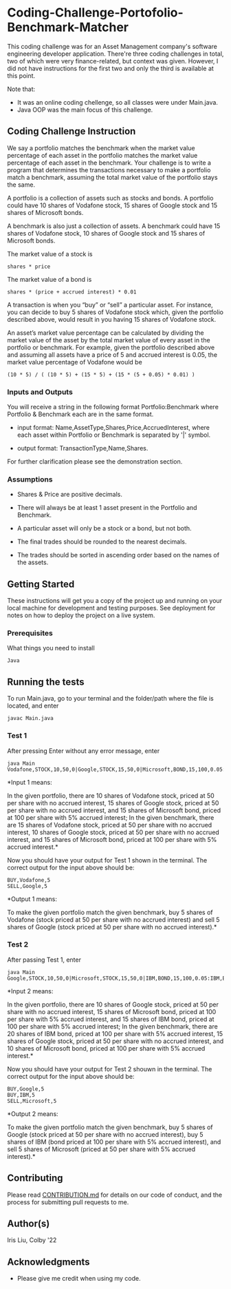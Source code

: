 # Coding-Challenge-Portofolio-Benchmark-Matcher

This coding challenge was for an Asset Management company's software engineering developer application. There're three coding challenges in total, two of which were very finance-related, but context was given. However, I did not have instructions for the first two and only the third is available at this point.

Note that:
* It was an online coding chellenge, so all classes were under Main.java. 
* Java OOP was the main focus of this challenge.


## Coding Challenge Instruction

We say a portfolio matches the benchmark when the market value percentage of each asset in the portfolio matches the market value percentage of each asset in the benchmark. Your challenge is to write a program that determines the transactions necessary to make a portfolio match a benchmark, assuming the total market value of the portfolio stays the same.

A portfolio is a collection of assets such as stocks and bonds. A portfolio could have 10 shares of Vodafone stock, 15 shares of Google stock and 15 shares of Microsoft bonds.

A benchmark is also just a collection of assets. A benchmark could have 15 shares of Vodafone stock, 10 shares of Google stock and 15 shares of Microsoft bonds.

The market value of a stock is

```
shares * price
```

The market value of a bond is

```
shares * (price + accrued interest) * 0.01
```

A transaction is when you “buy” or “sell” a particular asset. For instance, you can decide to buy 5 shares of Vodafone stock which, given the portfolio described above, would result in you having 15 shares of Vodafone stock.

An asset’s market value percentage can be calculated by dividing the market value of the asset by the total market value of every asset in the portfolio or benchmark. For example, given the portfolio described above and assuming all assets have a price of 5 and accrued interest is 0.05, the market value percentage of Vodafone would be

```
(10 * 5) / ( (10 * 5) + (15 * 5) + (15 * (5 + 0.05) * 0.01) )
```

### Inputs and Outputs

You will receive a string in the following format Portfolio:Benchmark where Portfolio & Benchmark each are in the same format.

* input format: Name,AssetType,Shares,Price,AccruedInterest, where each asset within Portfolio or Benchmark is separated by '|' symbol.

* output format: TransactionType,Name,Shares. 

For further clarification please see the demonstration section. 

### Assumptions

* Shares & Price are positive decimals.

* There will always be at least 1 asset present in the Portfolio and Benchmark.

* A particular asset will only be a stock or a bond, but not both.

* The final trades should be rounded to the nearest decimals.

* The trades should be sorted in ascending order based on the names of the assets.


## Getting Started

These instructions will get you a copy of the project up and running on your local machine for development and testing purposes. See deployment for notes on how to deploy the project on a live system.


### Prerequisites

What things you need to install

```
Java
```

## Running the tests

To run Main.java, go to your terminal and the folder/path where the file is located, and enter 

```
javac Main.java
```


### Test 1

After pressing Enter without any error message, enter

```
java Main Vodafone,STOCK,10,50,0|Google,STOCK,15,50,0|Microsoft,BOND,15,100,0.05:Vodafone,STOCK,15,50,0|Google,STOCK,10,50,0|Microsoft,BOND,15,100,0.05
```

*Input 1 means: 

In the given portfolio, there are 10 shares of Vodafone stock, priced at 50 per share with no accrued interest, 15 shares of Google stock, priced at 50 per share with no accrued interest, and 15 shares of Microsoft bond, priced at 100 per share with 5% accrued interest;
In the given benchmark, there are 15 shares of Vodafone stock, priced at 50 per share with no accrued interest, 10 shares of Google stock, priced at 50 per share with no accrued interest, and 15 shares of Microsoft bond, priced at 100 per share with 5% accrued interest.*


Now you should have your output for Test 1 shown in the terminal. The correct output for the input above should be:

```
BUY,Vodafone,5
SELL,Google,5
```

*Output 1 means: 

To make the given portfolio match the given benchmark, buy 5 shares of Vodafone (stock priced at 50 per share with no accrued interest) and sell 5 shares of Google (stock priced at 50 per share with no accrued interest).* 


### Test 2

After passing Test 1, enter

```
java Main Google,STOCK,10,50,0|Microsoft,STOCK,15,50,0|IBM,BOND,15,100,0.05:IBM,BOND,20,100,0.05|Google,STOCK,15,50,0|Microsoft,STOCK,10,50,0.05
```

*Input 2 means: 

In the given portfolio, there are 10 shares of Google stock, priced at 50 per share with no accrued interest, 15 shares of Microsoft bond, priced at 100 per share with 5% accrued interest, and 15 shares of IBM bond, priced at 100 per share with 5% accrued interest;
In the given benchmark, there are 20 shares of IBM bond, priced at 100 per share with 5% accrued interest, 15 shares of Google stock, priced at 50 per share with no accrued interest, and 10 shares of Microsoft bond, priced at 100 per share with 5% accrued interest.*


Now you should have your output for Test 2 shouwn in the terminal. The correct output for the input above should be:

```
BUY,Google,5
BUY,IBM,5
SELL,Microsoft,5
```

*Output 2 means: 

To make the given portfolio match the given benchmark, buy 5 shares of Google (stock priced at 50 per share with no accrued interest), buy 5 shares of IBM (bond priced at 100 per share with 5% accrued interest), and sell 5 shares of Microsoft (priced at 50 per share with 5% accrued interest).*



## Contributing

Please read [CONTRIBUTION.md](https://github.com/irises0605/Contribution) for details on our code of conduct, and the process for submitting pull requests to me.


## Author(s)

Iris Liu, Colby '22


## Acknowledgments

* Please give me credit when using my code. 
